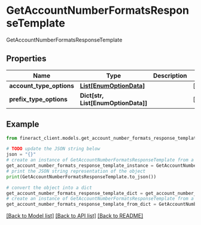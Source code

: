 # GetAccountNumberFormatsResponseTemplate

GetAccountNumberFormatsResponseTemplate

## Properties

Name | Type | Description | Notes
------------ | ------------- | ------------- | -------------
**account_type_options** | [**List[EnumOptionData]**](EnumOptionData.md) |  | [optional] 
**prefix_type_options** | **Dict[str, List[EnumOptionData]]** |  | [optional] 

## Example

```python
from fineract_client.models.get_account_number_formats_response_template import GetAccountNumberFormatsResponseTemplate

# TODO update the JSON string below
json = "{}"
# create an instance of GetAccountNumberFormatsResponseTemplate from a JSON string
get_account_number_formats_response_template_instance = GetAccountNumberFormatsResponseTemplate.from_json(json)
# print the JSON string representation of the object
print(GetAccountNumberFormatsResponseTemplate.to_json())

# convert the object into a dict
get_account_number_formats_response_template_dict = get_account_number_formats_response_template_instance.to_dict()
# create an instance of GetAccountNumberFormatsResponseTemplate from a dict
get_account_number_formats_response_template_from_dict = GetAccountNumberFormatsResponseTemplate.from_dict(get_account_number_formats_response_template_dict)
```
[[Back to Model list]](../README.md#documentation-for-models) [[Back to API list]](../README.md#documentation-for-api-endpoints) [[Back to README]](../README.md)


